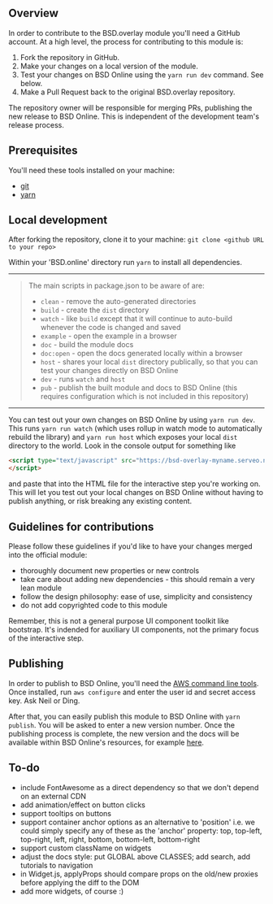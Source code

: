 ## Overview

In order to contribute to the BSD.overlay module you'll need a GitHub account. At a high level, the process for contributing to this module is:
1. Fork the repository in GitHub.
1. Make your changes on a local version of the module.
1. Test your changes on BSD Online using the `yarn run dev` command. See below.
1. Make a Pull Request back to the original BSD.overlay repository.

The repository owner will be responsible for merging PRs, publishing the new release to BSD Online. This is independent of the development team's release process.

## Prerequisites

You'll need these tools installed on your machine:

* [git](https://www.linode.com/docs/development/version-control/how-to-install-git-on-linux-mac-and-windows/)
* [yarn](https://yarnpkg.com/en/docs/install)

## Local development

After forking the repository, clone it to your machine: `git clone <github URL to your repo>`

Within your 'BSD.online' directory run `yarn` to install all dependencies.

---
> The main scripts in package.json to be aware of are:
> * `clean` - remove the auto-generated directories
> * `build` - create the `dist` directory
> * `watch` - like `build` except that it will continue to auto-build whenever the code is changed and saved
> * `example` - open the example in a browser
> * `doc` - build the module docs
> * `doc:open` - open the docs generated locally within a browser
> * `host` - shares your local `dist` directory publically, so that you can test your changes directly on BSD Online
> * `dev` - runs `watch` and `host`
> * `pub` - publish the built module and docs to BSD Online (this requires configuration which is not included in this repository)
---

You can test out your own changes on BSD Online by using `yarn run dev`. This runs `yarn run watch` (which uses rollup in watch mode to automatically rebuild the library) and `yarn run host` which exposes your local `dist` directory to the world. Look in the console output for something like 
```HTML
<script type="text/javascript" src="https://bsd-overlay-myname.serveo.net/dist/index.js">
</script>
```
and paste that into the HTML file for the interactive step you're working on. This will let you test out your local changes on BSD Online without having to publish anything, or risk breaking any existing content.

## Guidelines for contributions

Please follow these guidelines if you'd like to have your changes merged into the official module:

* thoroughly document new properties or new controls
* take care about adding new dependencies - this should remain a very lean module
* follow the design philosophy: ease of use, simplicity and consistency
* do not add copyrighted code to this module

Remember, this is not a general purpose UI component toolkit like bootstrap. It's indended for auxiliary UI components, not the primary focus of the interactive step.

## Publishing

In order to publish to BSD Online, you'll need the [AWS command line tools](https://docs.aws.amazon.com/cli/latest/userguide/installing.html). Once installed, run `aws configure` and enter the user id and secret access key. Ask Neil or Ding.

After that, you can easily publish this module to BSD Online with `yarn publish`. You will be asked to enter a new version number. Once the publishing process is complete, the new version and the docs will be available within BSD Online's resources, for example [here](https://app.bsd.education/resources/modules/bsd-overlay/0.1.5/docs/index.html).

## To-do

* include FontAwesome as a direct dependency so that we don't depend on an external CDN
* add animation/effect on button clicks
* support tooltips on buttons
* support container anchor options as an alternative to 'position' i.e. we could simply specify any of these as the 'anchor' property: top, top-left, top-right, left, right, bottom, bottom-left, bottom-right
* support custom className on widgets
* adjust the docs style: put GLOBAL above CLASSES; add search, add tutorials to navigation
* in Widget.js, applyProps should compare props on the old/new proxies before applying the diff to the DOM
* add more widgets, of course :)